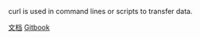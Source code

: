 curl is used in command lines or scripts to transfer data.

[文档](https://ec.haxx.se/) [Gitbook](https://www.gitbook.com/book/bagder/everything-curl/details)
